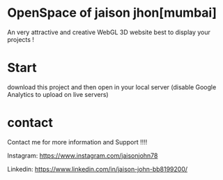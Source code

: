 # OpenSpace of jaison jhon[mumbai]

An very attractive and creative WebGL 3D website best to display your projects !


# Start

download this project and then open in your local server (disable Google Analytics to upload on live servers)

# contact



Contact me for more information and Support !!!!


Instagram: https://www.instagram.com/jaisonjohn78


Linkedin: https://www.linkedin.com/in/jaison-john-bb8199200/

